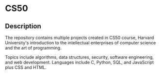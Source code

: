 # CS50

## Description

The repository contains multiple projects created in CS50 course, Harvard University's introduction to the intellectual enterprises of computer science and the art of programming.

Topics include algorithms, data structures, security, software engineering, and web development. 
Languages include C, Python, SQL, and JavaScript plus CSS and HTML.

